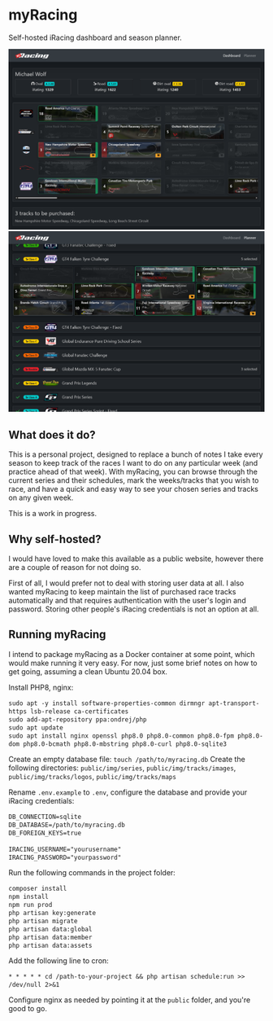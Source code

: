 # myRacing
Self-hosted iRacing dashboard and season planner.

![Dashboard](https://github.com/mwgg/myRacing/raw/main/myracing_1.png)
![Planner](https://github.com/mwgg/myRacing/raw/main/myracing_2.png)

## What does it do?
This is a personal project, designed to replace a bunch of notes I take every season to keep track of the races I want to do on any particular week (and practice ahead of that week). With myRacing, you can browse through the current series and their schedules, mark the weeks/tracks that you wish to race, and have a quick and easy way to see your chosen series and tracks on any given week.

This is a work in progress.

## Why self-hosted?
I would have loved to make this available as a public website, however there are a couple of reason for not doing so.

First of all, I would prefer not to deal with storing user data at all. I also wanted myRacing to keep maintain the list of purchased race tracks automatically and that requires authentication with the user's login and password. Storing other people's iRacing credentials is not an option at all.

## Running myRacing

I intend to package myRacing as a Docker container at some point, which would make running it very easy. For now, just some brief notes on how to get going, assuming a clean Ubuntu 20.04 box.

Install PHP8, nginx:
```
sudo apt -y install software-properties-common dirmngr apt-transport-https lsb-release ca-certificates
sudo add-apt-repository ppa:ondrej/php
sudo apt update
sudo apt install nginx openssl php8.0 php8.0-common php8.0-fpm php8.0-dom php8.0-bcmath php8.0-mbstring php8.0-curl php8.0-sqlite3
```

Create an empty database file: `touch /path/to/myracing.db`
Create the following directories: `public/img/series`, `public/img/tracks/images`, `public/img/tracks/logos`, `public/img/tracks/maps`

Rename `.env.example` to `.env`, configure the database and provide your iRacing credentials:
```
DB_CONNECTION=sqlite
DB_DATABASE=/path/to/myracing.db
DB_FOREIGN_KEYS=true

IRACING_USERNAME="yourusername"
IRACING_PASSWORD="yourpassword"
```

Run the following commands in the project folder:
```
composer install
npm install
npm run prod
php artisan key:generate
php artisan migrate
php artisan data:global
php artisan data:member
php artisan data:assets
```

Add the following line to cron:
```
* * * * * cd /path-to-your-project && php artisan schedule:run >> /dev/null 2>&1
```

Configure nginx as needed by pointing it at the `public` folder, and you're good to go.